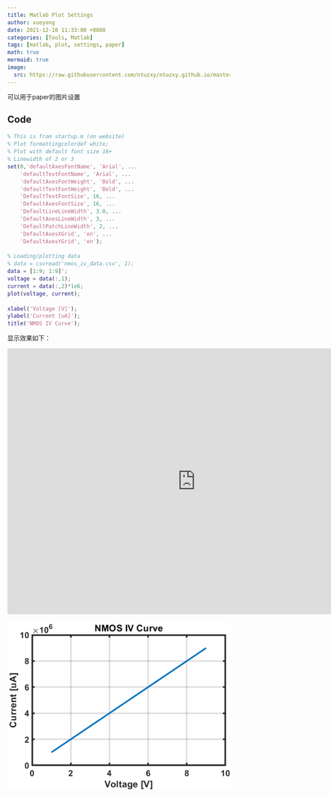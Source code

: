 ```yaml
---
title: Matlab Plot Settings
author: xueyong
date: 2021-12-10 11:33:00 +0800
categories: [Tools, Matlab]
tags: [matlab, plot, settings, paper]
math: true
mermaid: true
image:
  src: https://raw.githubusercontent.com/ntuzxy/ntuzxy.github.io/master/figs/matlab/matlab_plot_settings.png
---
```


可以用于paper的图片设置
## Code
```matlab
% This is from startup.m (on website)
% Plot formattingcolordef white;
% Plot with default font size 16+
% Linewidth of 2 or 3
set(0,'defaultAxesFontName', 'Arial', ...
    'defaultTextFontName', 'Arial', ...
    'defaultAxesFontWeight', 'Bold', ...
    'defaultTextFontWeight', 'Bold', ...
    'DefaultTextFontSize', 16, ...
    'DefaultAxesFontSize', 16, ...
    'DefaultLineLineWidth', 3.0, ...
    'DefaultAxesLineWidth', 3, ...
    'DefaultPatchLineWidth', 2, ...
    'DefaultAxesXGrid', 'on', ...
    'DefaultAxesYGrid', 'on');

% Loading/plotting data
% data = csvread('nmos_iv_data.csv', 1);
data = [1:9; 1:9]';
voltage = data(:,1);
current = data(:,2)*1e6;
plot(voltage, current);

xlabel('Voltage [V]');
ylabel('Current [uA]');
title('NMOS IV Curve');
```


显示效果如下：
<center><embed src="https://raw.githubusercontent.com/ntuzxy/ntuzxy.github.io/master/figs/matlab/matlab_plot_settings.pdf" width="850" height="600"></center>

![](https://raw.githubusercontent.com/ntuzxy/ntuzxy.github.io/master/figs/matlab/matlab_plot_settings.png)






